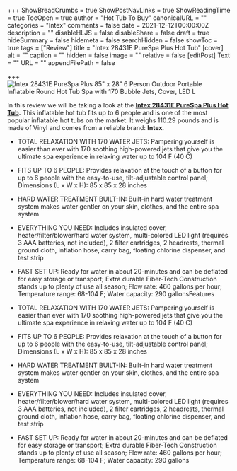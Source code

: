 +++
ShowBreadCrumbs = true
ShowPostNavLinks = true
ShowReadingTime = true
TocOpen = true
author = "Hot Tub To Buy"
canonicalURL = ""
categories = "Intex"
comments = false
date = 2021-12-12T00:00:00Z
description = ""
disableHLJS = false
disableShare = false
draft = true
hideSummary = false
hidemeta = false
searchHidden = false
showToc = true
tags = ["Review"]
title = "Intex 28431E PureSpa Plus Hot Tub"
[cover]
alt = ""
caption = ""
hidden = false
image = ""
relative = false
[editPost]
Text = ""
URL = ""
appendFilePath = false

+++
![Intex 28431E PureSpa Plus 85" x 28" 6 Person Outdoor Portable Inflatable Round Hot Tub Spa with 170 Bubble Jets, Cover, LED L](https://images-na.ssl-images-amazon.com/images/I/717zTqcVgxL._AC_UL604_SR604,400_.jpg)

In this review we will be taking a look at the [**Intex 28431E PureSpa Plus Hot Tub**](#)**.**  This inflatable hot tub fits up to 6 people and is one of the most popular inflatable hot tubs on the market.  It weighs 110.29 pounds and is made of Vinyl and comes from a reliable brand: **Intex**.

* TOTAL RELAXATION WITH 170 WATER JETS: Pampering yourself is easier than ever with 170 soothing high-powered jets that give you the ultimate spa experience in relaxing water up to 104 F (40 C)
* FITS UP TO 6 PEOPLE: Provides relaxation at the touch of a button for up to 6 people with the easy-to-use, tilt-adjustable control panel; Dimensions (L x W x H): 85 x 85 x 28 inches
* HARD WATER TREATMENT BUILT-IN: Built-in hard water treatment system makes water gentler on your skin, clothes, and the entire spa system
* EVERYTHING YOU NEED: Includes insulated cover, heater/filter/blower/hard water system, multi-colored LED light (requires 3 AAA batteries, not included), 2 filter cartridges, 2 headrests, thermal ground cloth, inflation hose, carry bag, floating chlorine dispenser, and test strip
* FAST SET UP: Ready for water in about 20-minutes and can be deflated for easy storage or transport; Extra durable Fiber-Tech Construction stands up to plenty of use all season; Flow rate: 460 gallons per hour; Temperature range: 68-104 F; Water capacity: 290 gallonsFeatures 


* TOTAL RELAXATION WITH 170 WATER JETS: Pampering yourself is easier than ever with 170 soothing high-powered jets that give you the ultimate spa experience in relaxing water up to 104 F (40 C)
* FITS UP TO 6 PEOPLE: Provides relaxation at the touch of a button for up to 6 people with the easy-to-use, tilt-adjustable control panel; Dimensions (L x W x H): 85 x 85 x 28 inches
* HARD WATER TREATMENT BUILT-IN: Built-in hard water treatment system makes water gentler on your skin, clothes, and the entire spa system
* EVERYTHING YOU NEED: Includes insulated cover, heater/filter/blower/hard water system, multi-colored LED light (requires 3 AAA batteries, not included), 2 filter cartridges, 2 headrests, thermal ground cloth, inflation hose, carry bag, floating chlorine dispenser, and test strip
* FAST SET UP: Ready for water in about 20-minutes and can be deflated for easy storage or transport; Extra durable Fiber-Tech Construction stands up to plenty of use all season; Flow rate: 460 gallons per hour; Temperature range: 68-104 F; Water capacity: 290 gallons